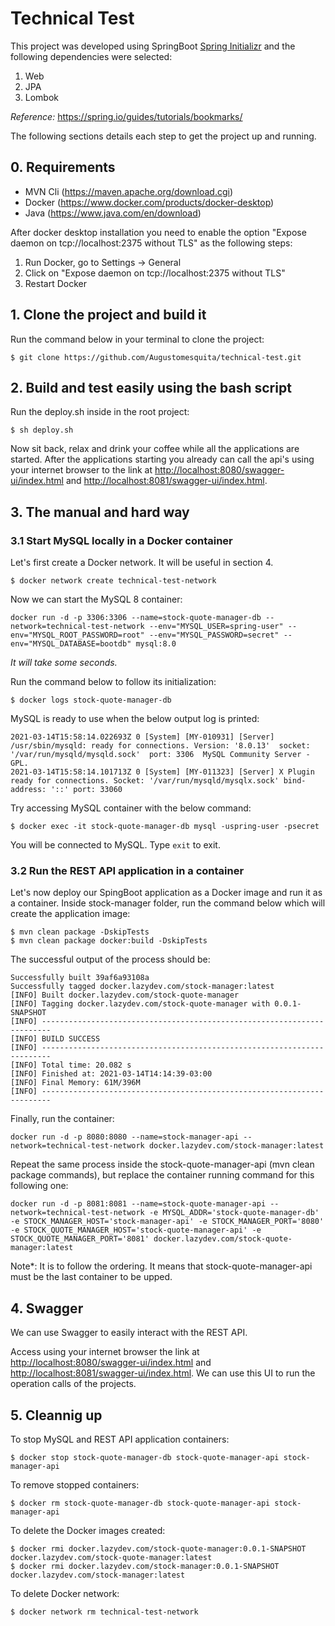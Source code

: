 # Technical Test

This project was developed using SpringBoot [Spring Initializr](start.spring.io) and the following dependencies were selected:
1. Web
2. JPA
3. Lombok

*Reference:* https://spring.io/guides/tutorials/bookmarks/

The following sections details each step to get the project up and running.


## 0. Requirements
* MVN Cli (<https://maven.apache.org/download.cgi>)
* Docker (<https://www.docker.com/products/docker-desktop>)
* Java (<https://www.java.com/en/download>)

After docker desktop installation you need to enable the option "Expose daemon on tcp://localhost:2375 without TLS" as the following steps:
1) Run Docker, go to Settings -> General
2) Click on "Expose daemon on tcp://localhost:2375 without TLS"
3) Restart Docker


## 1. Clone the project and build it
Run the command below in your terminal to clone the project:
```
$ git clone https://github.com/Augustomesquita/technical-test.git
```

## 2. Build and test easily using the bash script
Run the deploy.sh inside in the root project:
```
$ sh deploy.sh
```
Now sit back, relax and drink your coffee while all the applications are started.
After the applications starting you already can call the api's using your internet browser to the link at <http://localhost:8080/swagger-ui/index.html> and <http://localhost:8081/swagger-ui/index.html>.

## 3. The manual and hard way
### 3.1 Start MySQL locally in a Docker container

Let's first create a Docker network. It will be useful in section 4. 
```
$ docker network create technical-test-network
```
Now we can start the MySQL 8 container:
```
docker run -d -p 3306:3306 --name=stock-quote-manager-db --network=technical-test-network --env="MYSQL_USER=spring-user" --env="MYSQL_ROOT_PASSWORD=root" --env="MYSQL_PASSWORD=secret" --env="MYSQL_DATABASE=bootdb" mysql:8.0
```
*It will take some seconds.*

Run the command below to follow its initialization:
```
$ docker logs stock-quote-manager-db
```
MySQL is ready to use when the below output log is printed:
```console
2021-03-14T15:58:14.022693Z 0 [System] [MY-010931] [Server] /usr/sbin/mysqld: ready for connections. Version: '8.0.13'  socket: '/var/run/mysqld/mysqld.sock'  port: 3306  MySQL Community Server - GPL.
2021-03-14T15:58:14.101713Z 0 [System] [MY-011323] [Server] X Plugin ready for connections. Socket: '/var/run/mysqld/mysqlx.sock' bind-address: '::' port: 33060
```

Try accessing MySQL container with the below command:
```
$ docker exec -it stock-quote-manager-db mysql -uspring-user -psecret
```
You will be connected to MySQL. Type `exit` to exit.

### 3.2 Run the REST API application in a container
Let's now deploy our SpingBoot application as a Docker image and run it as a container.
Inside stock-manager folder, run the command below which will create the application image:
```
$ mvn clean package -DskipTests
$ mvn clean package docker:build -DskipTests
```
The successful output of the process should be:
```console
Successfully built 39af6a93108a
Successfully tagged docker.lazydev.com/stock-manager:latest
[INFO] Built docker.lazydev.com/stock-quote-manager
[INFO] Tagging docker.lazydev.com/stock-quote-manager with 0.0.1-SNAPSHOT
[INFO] ------------------------------------------------------------------------
[INFO] BUILD SUCCESS
[INFO] ------------------------------------------------------------------------
[INFO] Total time: 20.082 s
[INFO] Finished at: 2021-03-14T14:14:39-03:00
[INFO] Final Memory: 61M/396M
[INFO] ------------------------------------------------------------------------
```

Finally, run the container:
```
docker run -d -p 8080:8080 --name=stock-manager-api --network=technical-test-network docker.lazydev.com/stock-manager:latest
```
Repeat the same process inside the stock-quote-manager-api (mvn clean package commands), but replace the container running command for this following one:
```
docker run -d -p 8081:8081 --name=stock-quote-manager-api --network=technical-test-network -e MYSQL_ADDR='stock-quote-manager-db' -e STOCK_MANAGER_HOST='stock-manager-api' -e STOCK_MANAGER_PORT='8080' -e STOCK_QUOTE_MANAGER_HOST='stock-quote-manager-api' -e STOCK_QUOTE_MANAGER_PORT='8081' docker.lazydev.com/stock-quote-manager:latest
```
Note*: It is to follow the ordering. It means that stock-quote-manager-api must be the last container to be upped.

## 4. Swagger
We can use Swagger to easily interact with the REST API.

Access using your internet browser the link at <http://localhost:8080/swagger-ui/index.html> and <http://localhost:8081/swagger-ui/index.html>.
We can use this UI to run the operation calls of the projects.

## 5. Cleannig up
To stop MySQL and REST API application containers:
```
$ docker stop stock-quote-manager-db stock-quote-manager-api stock-manager-api
```
To remove stopped containers:
```
$ docker rm stock-quote-manager-db stock-quote-manager-api stock-manager-api
```
To delete the Docker images created:
```
$ docker rmi docker.lazydev.com/stock-quote-manager:0.0.1-SNAPSHOT docker.lazydev.com/stock-quote-manager:latest
$ docker rmi docker.lazydev.com/stock-manager:0.0.1-SNAPSHOT docker.lazydev.com/stock-manager:latest
```
To delete Docker network:
```
$ docker network rm technical-test-network
```
